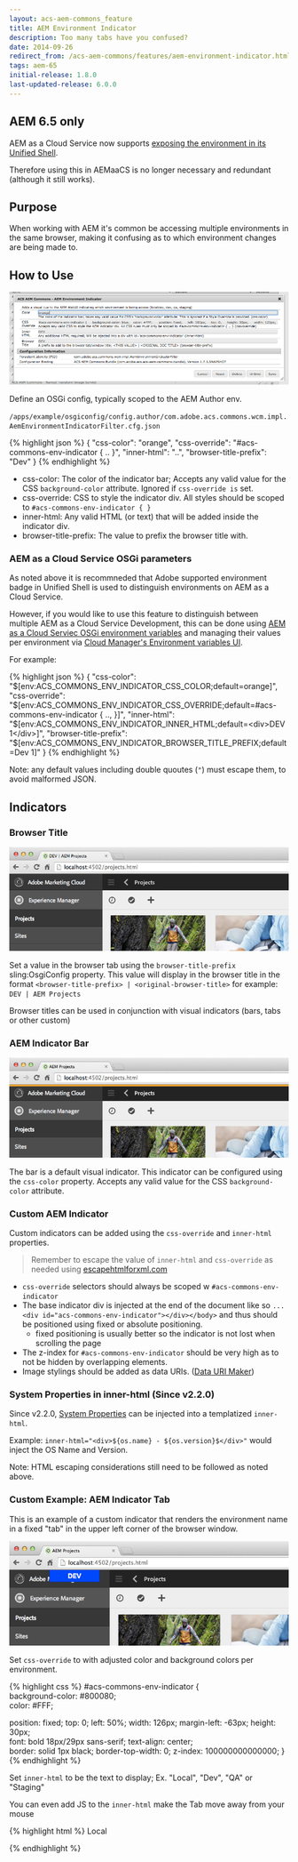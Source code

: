 ```yaml
---
layout: acs-aem-commons_feature
title: AEM Environment Indicator
description: Too many tabs have you confused?
date: 2014-09-26
redirect_from: /acs-aem-commons/features/aem-environment-indicator.html
tags: aem-65
initial-release: 1.8.0
last-updated-release: 6.0.0
---
```


## AEM 6.5 only

AEM as a Cloud Service now supports [exposing the environment in its Unified Shell](https://experienceleague.adobe.com/docs/experience-manager-cloud-service/content/overview/aem-cloud-service-on-unified-shell.html?lang=en#identify-aemaacs-environment). 

Therefore using this in AEMaaCS is no longer necessary and redundant (although it still works).

## Purpose

When working with AEM it's common be accessing multiple environments in the same browser, making it confusing as to which environment changes are being made to.

## How to Use

![image](images/osgi-config.png)

Define an OSGi config, typically scoped to the AEM Author env.

`/apps/example/osgiconfig/config.author/com.adobe.acs.commons.wcm.impl.AemEnvironmentIndicatorFilter.cfg.json`

{% highlight json %}
{
    "css-color": "orange",
    "css-override": "#acs-commons-env-indicator { .. }",
    "inner-html": "..",
    "browser-title-prefix": "Dev"
}
{% endhighlight %}

* css-color: The color of the indicator bar; Accepts any valid value for the CSS `background-color` attribute. Ignored if `css-override is` set.
* css-override: CSS to style the indicator div. All styles should be scoped to `#acs-commons-env-indicator { }`
* inner-html: Any valid HTML (or text) that will be added inside the indicator div.
* browser-title-prefix: The value to prefix the browser title with.

### AEM as a Cloud Service OSGi parameters

As noted above it is recommneded that Adobe supported environment badge in Unified Shell is used to distinguish environments on AEM as a Cloud Service.

However, if you would like to use this feature to distinguish between multiple AEM as a Cloud Service Development, this can be done using [AEM as a Cloud Serviec OSGi environment variables](https://experienceleague.adobe.com/en/docs/experience-manager-cloud-service/content/implementing/deploying/configuring-osgi#when-to-use-non-secret-environment-specific-configuration-values) and managing their values per environment via [Cloud Manager's Environment variables UI](https://experienceleague.adobe.com/en/docs/experience-manager-cloud-service/content/implementing/using-cloud-manager/environment-variables).

For example:

{% highlight json %}
{
    "css-color": "$[env:ACS_COMMONS_ENV_INDICATOR_CSS_COLOR;default=orange]",
    "css-override": "$[env:ACS_COMMONS_ENV_INDICATOR_CSS_OVERRIDE;default=#acs-commons-env-indicator { .., }]",
    "inner-html": "$[env:ACS_COMMONS_ENV_INDICATOR_INNER_HTML;default=<div>DEV 1</div>]",
    "browser-title-prefix": "$[env:ACS_COMMONS_ENV_INDICATOR_BROWSER_TITLE_PREFIX;default=Dev 1]"
}
{% endhighlight %}

Note: any default values including double quoutes (`"`) must escape them, to avoid malformed JSON.

## Indicators

### Browser Title

![image](images/browser-title.png)

Set a value in the browser tab using the `browser-title-prefix` sling:OsgiConfig property. This value will display in the browser title in the format `<browser-title-prefix> | <original-browser-title>` for example: `DEV | AEM Projects`

Browser titles can be used in conjunction with visual indicators (bars, tabs or other custom)

### AEM Indicator Bar

![image](images/default-indicator-bar.png)

The bar is a default visual indicator. This indicator can be configured using the `css-color` property. Accepts any valid value for the CSS `background-color` attribute.

### Custom AEM Indicator

Custom indicators can be added using the `css-override` and `inner-html` properties.

> Remember to escape the value of `inner-html` and `css-override` as needed using [escapehtmlforxml.com](http://www.escapehtmlforxml.com)

* `css-override` selectors should always be scoped w `#acs-commons-env-indicator`
* The base indicator div is injected at the end of the document like so  `... <div id="acs-commons-env-indicator"></div></body>` and thus should be positioned using fixed or absolute positioning.
   * fixed positioning is usually better so the indicator is not lost when scrolling the page
* The z-index for `#acs-commons-env-indicator` should be very high as to not be hidden by overlapping elements.
* Image stylings should be added as data URIs. ([Data URI Maker](http://dataurl.net/#dataurlmaker))

### System Properties in inner-html (Since v2.2.0)

Since v2.2.0, [System Properties](http://docs.oracle.com/javase/6/docs/api/java/lang/System.html?is-external=true#getProperties()) can be injected into a templatized `inner-html`.

Example: `inner-html="<div>${os.name} - ${os.version}$</div>"` would inject the OS Name and Version.

Note: HTML escaping considerations still need to be followed as noted above.

### Custom Example: AEM Indicator Tab

This is an example of a custom indicator that renders the environment name in a fixed "tab" in the upper left corner of the browser window.

![image](images/tab-indicator.png)

Set `css-override` to with adjusted color and background colors per environment.

{% highlight css %}
#acs-commons-env-indicator {     
background-color: #800080;      
color: #FFF;  

position: fixed;
top: 0;
left: 50%;
width: 126px;
margin-left: -63px;
height: 30px;      
font: bold 18px/29px sans-serif;
text-align: center;          
border: solid 1px black;
border-top-width: 0;
z-index: 100000000000000;
}
{% endhighlight %}

Set `inner-html` to be the text to display; Ex. "Local", "Dev", "QA" or "Staging"

You can even add JS to the `inner-html` make the Tab move away from your mouse

{% highlight html %}
Local
<script>
document.getElementById('acs-commons-env-indicator').onmouseover = function() {
    if(this.style.left === '50%') {
        this.style.left = '25%';
    } else {
        this.style.left = '50%';
    }
};
</script>
{% endhighlight %}
